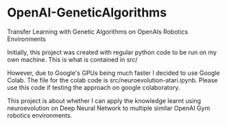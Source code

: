 # OpenAI-GeneticAlgorithms
Transfer Learning with Genetic Algorithms on OpenAIs Robotics Environments

Initially, this project was created with regular python code to be run on my own machine. This is what is contained in src/

However, due to Google's GPUs being much faster I decided to use Google Colab. The file for the colab code is src/neuroevolution-atari.ipynb. Please use this code if testing the approach on google colaboratory.

This project is about whether I can apply the knowledge learnt using neuroevolution on Deep Neural Network to multiple similar OpenAI Gym robotics environments.


